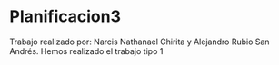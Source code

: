 # Planificacion3
Trabajo realizado por:
Narcis Nathanael Chirita y Alejandro Rubio San Andrés. Hemos realizado el trabajo tipo 1
